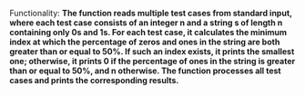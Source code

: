 Functionality: **The function reads multiple test cases from standard input, where each test case consists of an integer n and a string s of length n containing only 0s and 1s. For each test case, it calculates the minimum index at which the percentage of zeros and ones in the string are both greater than or equal to 50%. If such an index exists, it prints the smallest one; otherwise, it prints 0 if the percentage of ones in the string is greater than or equal to 50%, and n otherwise. The function processes all test cases and prints the corresponding results.**